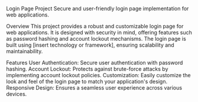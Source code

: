 Login Page Project
Secure and user-friendly login page implementation for web applications.


Overview
This project provides a robust and customizable login page for web applications. It is designed with security in mind, offering features such as password hashing and account lockout mechanisms. The login page is built using [insert technology or framework], ensuring scalability and maintainability.

Features
User Authentication: Secure user authentication with password hashing.
Account Lockout: Protects against brute-force attacks by implementing account lockout policies.
Customization: Easily customize the look and feel of the login page to match your application's design.
Responsive Design: Ensures a seamless user experience across various devices.
